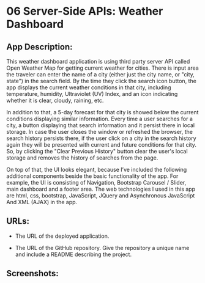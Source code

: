 # 06 Server-Side APIs: Weather Dashboard

## App Description: 

This weather dashboard application is using third party server API called Open Weather Map for getting current weather for cities. There is input area the traveler can enter the name of a city (either just the city name, or "city, state") in the search field. By the time they click the search icon button, the app displays the current weather conditions in that city, including temperature, humidity, Ultraviolet (UV) Index, and an icon indicating whether it is clear, cloudy, raining, etc. 

In addition to that, a 5-day forecast for that city is showed below the current conditions displaying similar information. Every time a user searches for a city, a button displaying that search information and it persist there in local storage. In case the user closes the window or refreshed the browser, the search history persists there, if the user click on a city in the search history again they will be presented with current and future conditions for that city. So, by clicking the "Clear Previous History" button clear the user's local storage and removes the history of searches from the page.

On top of that, the UI looks elegant, because I’ve included the following additional components beside the basic functionality of the app. For example, the UI is consisting of Navigation, Bootstrap Carousel / Slider, main dashboard and a footer area. The web technologies I used in this app are html, css, bootstrap, JavaScript, JQuery and Asynchronous JavaScript And XML (AJAX) in the app. 

## URLs:

* The URL of the deployed application.

* The URL of the GitHub repository. Give the repository a unique name and include a README describing the project.

## Screenshots:


